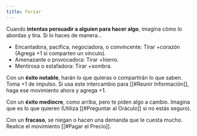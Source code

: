 ```yaml
---
title: Forzar
---
```


Cuando **intentas persuadir a alguien para hacer algo**, imagina cómo lo abordas y tira. Si lo haces de manera...

- Encantadora, pacífica, negociadora, o convincente: Tirar +corazón (Agrega +1 si comparten un vínculo).
- Amenazante o provocadora: Tirar +hierro.
- Mentirosa o estafadora: Tirar +sombra.

Con un **éxito notable**, harán lo que quieras o compartirán lo que saben. Toma +1 de impulso. Si usa este intercambio para [[#Reunir Información]], haga ese movimiento ahora y agrega +1.

Con un **éxito mediocre**, como arriba, pero te piden algo a cambio. Imagina que es lo que quieren (Utiliza [[#Preguntar al Oráculo]] si no estás seguro).

Con un **fracaso**, se niegan o hacen una demanda que le cuesta mucho. Realice el movimiento [[#Pagar el Precio]].
